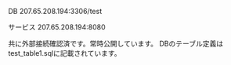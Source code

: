 DB
207.65.208.194:3306/test

サービス
207.65.208.194:8080

共に外部接続確認済です。常時公開しています。
DBのテーブル定義はtest_table1.sqlに記載されています。
